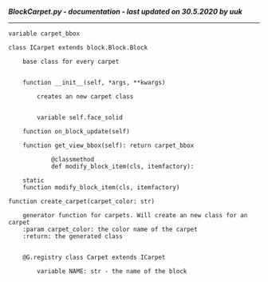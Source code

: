 ***BlockCarpet.py - documentation - last updated on 30.5.2020 by uuk***
___

    variable carpet_bbox

    class ICarpet extends block.Block.Block
        
        base class for every carpet


        function __init__(self, *args, **kwargs)
            
            creates an new carpet class


            variable self.face_solid

        function on_block_update(self)

        function get_view_bbox(self): return carpet_bbox
                
                @classmethod
                def modify_block_item(cls, itemfactory):

        static
        function modify_block_item(cls, itemfactory)

    function create_carpet(carpet_color: str)
        
        generator function for carpets. Will create an new class for an carpet
        :param carpet_color: the color name of the carpet
        :return: the generated class


        @G.registry class Carpet extends ICarpet

            variable NAME: str - the name of the block